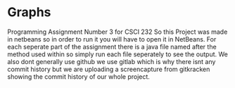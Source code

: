 # Graphs
Programming Assignment Number 3 for CSCI 232
So this Project was made in netbeans so in order to run it you will have to open it in NetBeans.
For each seperate part of the assignment there is a java file named after the method used within so simply run each file seperately to see the output.
We also dont generally use github we use gitlab which is why there isnt any commit history but we are uploading a screencapture from gitkracken showing the commit history of 
our whole project.
